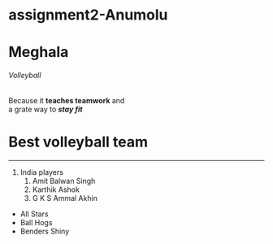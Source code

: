 # assignment2-Anumolu
# Meghala
###### Volleyball
Because it **teaches teamwork** and <br> a grate way to ***stay fit***

# Best volleyball team
---

1. India players
     1. Amit Balwan Singh
     2. Karthik Ashok
     3.  G K S Ammal Akhin
 * All Stars
 * Ball Hogs 
 * Benders Shiny   
        